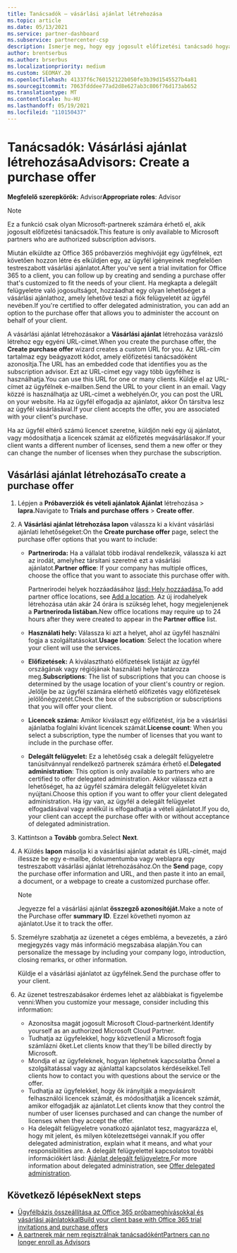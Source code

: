 ```yaml
---
title: Tanácsadók – vásárlási ajánlat létrehozása
ms.topic: article
ms.date: 05/13/2021
ms.service: partner-dashboard
ms.subservice: partnercenter-csp
description: Ismerje meg, hogy egy jogosult előfizetési tanácsadó hogyan használhatja a Partnerközpont az Office 365 próbameghívásaiba foglalható vásárlási ajánlat és egyéni URL-cím létrehozásához.
author: brentserbus
ms.author: brserbus
ms.localizationpriority: medium
ms.custom: SEOMAY.20
ms.openlocfilehash: 41337f6c760152122b050fe3b39d1545527b4a81
ms.sourcegitcommit: 7063fdddee77ad2d8e627ab3c806f76d173ab652
ms.translationtype: MT
ms.contentlocale: hu-HU
ms.lasthandoff: 05/19/2021
ms.locfileid: "110150437"
---
```

# <a name="advisors-create-a-purchase-offer"></a><span data-ttu-id="4d429-103">Tanácsadók: Vásárlási ajánlat létrehozása</span><span class="sxs-lookup"><span data-stu-id="4d429-103">Advisors: Create a purchase offer</span></span>

 
<span data-ttu-id="4d429-104">**Megfelelő szerepkörök:** Advisor</span><span class="sxs-lookup"><span data-stu-id="4d429-104">**Appropriate roles**: Advisor</span></span>


> [!NOTE]
> <span data-ttu-id="4d429-105">Ez a funkció csak olyan Microsoft-partnerek számára érhető el, akik jogosult előfizetési tanácsadók.</span><span class="sxs-lookup"><span data-stu-id="4d429-105">This feature is only available to Microsoft partners who are authorized subscription advisors.</span></span>

<span data-ttu-id="4d429-106">Miután elküldte az Office 365 próbaverziós meghívóját egy ügyfélnek, ezt követően hozzon létre és elküldjen egy, az ügyfél igényeinek megfelelően testreszabott vásárlási ajánlatot.</span><span class="sxs-lookup"><span data-stu-id="4d429-106">After you've sent a trial invitation for Office 365 to a client, you can follow up by creating and sending a purchase offer that's customized to fit the needs of your client.</span></span> <span data-ttu-id="4d429-107">Ha megkapta a delegált felügyeletre való jogosultságot, hozzáadhat egy olyan lehetőséget a vásárlási ajánlathoz, amely lehetővé teszi a fiók felügyeletét az ügyfél nevében.</span><span class="sxs-lookup"><span data-stu-id="4d429-107">If you're certified to offer delegated administration, you can add an option to the purchase offer that allows you to administer the account on behalf of your client.</span></span>

<span data-ttu-id="4d429-108">A vásárlási ajánlat létrehozásakor a **Vásárlási ajánlat** létrehozása varázsló létrehoz egy egyéni URL-címet.</span><span class="sxs-lookup"><span data-stu-id="4d429-108">When you create the purchase offer, the **Create purchase offer** wizard creates a custom URL for you.</span></span> <span data-ttu-id="4d429-109">Az URL-cím tartalmaz egy beágyazott kódot, amely előfizetési tanácsadóként azonosítja.</span><span class="sxs-lookup"><span data-stu-id="4d429-109">The URL has an embedded code that identifies you as the subscription advisor.</span></span> <span data-ttu-id="4d429-110">Ezt az URL-címet egy vagy több ügyfélhez is használhatja.</span><span class="sxs-lookup"><span data-stu-id="4d429-110">You can use this URL for one or many clients.</span></span> <span data-ttu-id="4d429-111">Küldje el az URL-címet az ügyfélnek e-mailben.</span><span class="sxs-lookup"><span data-stu-id="4d429-111">Send the URL to your client in an email.</span></span> <span data-ttu-id="4d429-112">Vagy közzé is használhatja az URL-címet a webhelyén.</span><span class="sxs-lookup"><span data-stu-id="4d429-112">Or, you can post the URL on your website.</span></span> <span data-ttu-id="4d429-113">Ha az ügyfél elfogadja az ajánlatot, akkor Ön társítva lesz az ügyfél vásárlásával.</span><span class="sxs-lookup"><span data-stu-id="4d429-113">If your client accepts the offer, you are associated with your client's purchase.</span></span>

<span data-ttu-id="4d429-114">Ha az ügyfél eltérő számú licencet szeretne, küldjön neki egy új ajánlatot, vagy módosíthatja a licencek számát az előfizetés megvásárlásakor.</span><span class="sxs-lookup"><span data-stu-id="4d429-114">If your client wants a different number of licenses, send them a new offer or they can change the number of licenses when they purchase the subscription.</span></span>

## <a name="to-create-a-purchase-offer"></a><span data-ttu-id="4d429-115">Vásárlási ajánlat létrehozása</span><span class="sxs-lookup"><span data-stu-id="4d429-115">To create a purchase offer</span></span>

1. <span data-ttu-id="4d429-116">Lépjen a **Próbaverziók és vételi ajánlatok Ajánlat** létrehozása  >  **lapra.**</span><span class="sxs-lookup"><span data-stu-id="4d429-116">Navigate to **Trials and purchase offers** > **Create offer**.</span></span>

2. <span data-ttu-id="4d429-117">A **Vásárlási ajánlat létrehozása lapon** válassza ki a kívánt vásárlási ajánlati lehetőségeket:</span><span class="sxs-lookup"><span data-stu-id="4d429-117">On the **Create purchase offer** page, select the purchase offer options that you want to include:</span></span>

    - <span data-ttu-id="4d429-118">**Partneriroda:** Ha a vállalat több irodával rendelkezik, válassza ki azt az irodát, amelyhez társítani szeretné ezt a vásárlási ajánlatot.</span><span class="sxs-lookup"><span data-stu-id="4d429-118">**Partner office**: If your company has multiple offices, choose the office that you want to associate this purchase offer with.</span></span>

        <span data-ttu-id="4d429-119">Partnerirodei helyek hozzáadásához [lásd: Hely hozzáadása.](manage-locations.md)</span><span class="sxs-lookup"><span data-stu-id="4d429-119">To add partner office locations, see [Add a location](manage-locations.md).</span></span> <span data-ttu-id="4d429-120">Az új irodahelyek létrehozása után akár 24 órára is szükség lehet, hogy megjelenjenek a **Partneriroda listában.**</span><span class="sxs-lookup"><span data-stu-id="4d429-120">New office locations may require up to 24 hours after they were created to appear in the **Partner office** list.</span></span>

    - <span data-ttu-id="4d429-121">**Használati hely:** Válassza ki azt a helyet, ahol az ügyfél használni fogja a szolgáltatásokat.</span><span class="sxs-lookup"><span data-stu-id="4d429-121">**Usage location**: Select the location where your client will use the services.</span></span>
    - <span data-ttu-id="4d429-122">**Előfizetések:** A kiválasztható előfizetések listáját az ügyfél országának vagy régiójának használati helye határozza meg.</span><span class="sxs-lookup"><span data-stu-id="4d429-122">**Subscriptions**: The list of subscriptions that you can choose is determined by the usage location of your client's country or region.</span></span> <span data-ttu-id="4d429-123">Jelölje be az ügyfél számára elérhető előfizetés vagy előfizetések jelölőnégyzetét.</span><span class="sxs-lookup"><span data-stu-id="4d429-123">Check the box of the subscription or subscriptions that you will offer your client.</span></span>
    - <span data-ttu-id="4d429-124">**Licencek száma:** Amikor kiválaszt egy előfizetést, írja be a vásárlási ajánlatba foglalni kívánt licencek számát.</span><span class="sxs-lookup"><span data-stu-id="4d429-124">**License count**: When you select a subscription, type the number of licenses that you want to include in the purchase offer.</span></span>
    - <span data-ttu-id="4d429-125">**Delegált felügyelet:** Ez a lehetőség csak a delegált felügyeletre tanúsítvánnyal rendelkező partnerek számára érhető el.</span><span class="sxs-lookup"><span data-stu-id="4d429-125">**Delegated administration**: This option is only available to partners who are certified to offer delegated administration.</span></span> <span data-ttu-id="4d429-126">Akkor válassza ezt a lehetőséget, ha az ügyfél számára delegált felügyeletet kíván nyújtani.</span><span class="sxs-lookup"><span data-stu-id="4d429-126">Choose this option if you want to offer your client delegated administration.</span></span> <span data-ttu-id="4d429-127">Ha így van, az ügyfél a delegált felügyelet elfogadásával vagy anélkül is elfogadhatja a vételi ajánlatot.</span><span class="sxs-lookup"><span data-stu-id="4d429-127">If you do, your client can accept the purchase offer with or without acceptance of delegated administration.</span></span>

3. <span data-ttu-id="4d429-128">Kattintson a **Tovább** gombra.</span><span class="sxs-lookup"><span data-stu-id="4d429-128">Select **Next**.</span></span>

4. <span data-ttu-id="4d429-129">A Küldés **lapon** másolja ki a vásárlási ajánlat adatait és URL-címét, majd illessze be egy e-mailbe, dokumentumba vagy weblapra egy testreszabott vásárlási ajánlat létrehozásához.</span><span class="sxs-lookup"><span data-stu-id="4d429-129">On the **Send** page, copy the purchase offer information and URL, and then paste it into an email, a document, or a webpage to create a customized purchase offer.</span></span>

    > [!NOTE]
    > <span data-ttu-id="4d429-130">Jegyezze fel a vásárlási ajánlat **összegző azonosítóját.**</span><span class="sxs-lookup"><span data-stu-id="4d429-130">Make a note of the Purchase offer **summary ID**.</span></span> <span data-ttu-id="4d429-131">Ezzel követheti nyomon az ajánlatot.</span><span class="sxs-lookup"><span data-stu-id="4d429-131">Use it to track the offer.</span></span>

5. <span data-ttu-id="4d429-132">Személyre szabhatja az üzenetet a céges embléma, a bevezetés, a záró megjegyzés vagy más információ megszabása alapján.</span><span class="sxs-lookup"><span data-stu-id="4d429-132">You can personalize the message by including your company logo, introduction, closing remarks, or other information.</span></span>

    <span data-ttu-id="4d429-133">Küldje el a vásárlási ajánlatot az ügyfélnek.</span><span class="sxs-lookup"><span data-stu-id="4d429-133">Send the purchase offer to your client.</span></span>

6. <span data-ttu-id="4d429-134">Az üzenet testreszabásakor érdemes lehet az alábbiakat is figyelembe venni:</span><span class="sxs-lookup"><span data-stu-id="4d429-134">When you customize your message, consider including this information:</span></span>

    - <span data-ttu-id="4d429-135">Azonosítsa magát jogosult Microsoft Cloud-partnerként.</span><span class="sxs-lookup"><span data-stu-id="4d429-135">Identify yourself as an authorized Microsoft Cloud Partner.</span></span>
    - <span data-ttu-id="4d429-136">Tudhatja az ügyfelekkel, hogy közvetlenül a Microsoft fogja számlázni őket.</span><span class="sxs-lookup"><span data-stu-id="4d429-136">Let clients know that they'll be billed directly by Microsoft.</span></span>
    - <span data-ttu-id="4d429-137">Mondja el az ügyfeleknek, hogyan léphetnek kapcsolatba Önnel a szolgáltatással vagy az ajánlattal kapcsolatos kérdéseikkel.</span><span class="sxs-lookup"><span data-stu-id="4d429-137">Tell clients how to contact you with questions about the service or the offer.</span></span>
    - <span data-ttu-id="4d429-138">Tudhatja az ügyfelekkel, hogy ők irányítják a megvásárolt felhasználói licencek számát, és módosíthatják a licencek számát, amikor elfogadják az ajánlatot.</span><span class="sxs-lookup"><span data-stu-id="4d429-138">Let clients know that they control the number of user licenses purchased and can change the number of licenses when they accept the offer.</span></span>
    - <span data-ttu-id="4d429-139">Ha delegált felügyeletre vonatkozó ajánlatot tesz, magyarázza el, hogy mit jelent, és milyen kötelezettségei vannak.</span><span class="sxs-lookup"><span data-stu-id="4d429-139">If you offer delegated administration, explain what it means, and what your responsibilities are.</span></span> <span data-ttu-id="4d429-140">A delegált felügyelettel kapcsolatos további információkért lásd: [Ajánlat delegált felügyeletre.](customers-revoke-admin-privileges.md)</span><span class="sxs-lookup"><span data-stu-id="4d429-140">For more information about delegated administration, see [Offer delegated administration](customers-revoke-admin-privileges.md).</span></span>

## <a name="next-steps"></a><span data-ttu-id="4d429-141">Következő lépések</span><span class="sxs-lookup"><span data-stu-id="4d429-141">Next steps</span></span>

- [<span data-ttu-id="4d429-142">Ügyfélbázis összeállítása az Office 365 próbameghívásokkal és vásárlási ajánlatokkal</span><span class="sxs-lookup"><span data-stu-id="4d429-142">Build your client base with Office 365 trial invitations and purchase offers</span></span>](advisors-build-your-business.md)
- [<span data-ttu-id="4d429-143">A partnerek már nem regisztrálnak tanácsadóként</span><span class="sxs-lookup"><span data-stu-id="4d429-143">Partners can no longer enroll as Advisors</span></span>](advisors-no-csp.md)